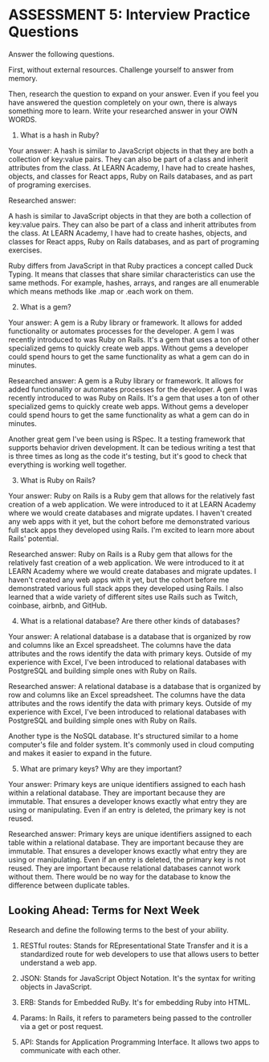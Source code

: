 # ASSESSMENT 5: Interview Practice Questions
Answer the following questions.

First, without external resources. Challenge yourself to answer from memory.

Then, research the question to expand on your answer. Even if you feel you have answered the question completely on your own, there is always something more to learn. Write your researched answer in your OWN WORDS.

1. What is a hash in Ruby?

  Your answer:
  A hash is similar to JavaScript objects in that they are both a collection of key:value pairs. They can also be part of a class and inherit attributes from the class. At LEARN Academy, I have had to create hashes, objects, and classes for React apps, Ruby on Rails databases, and as part of programing exercises.

  Researched answer:

  A hash is similar to JavaScript objects in that they are both a collection of key:value pairs. They can also be part of a class and inherit attributes from the class. At LEARN Academy, I have had to create hashes, objects, and classes for React apps, Ruby on Rails databases, and as part of programing exercises.

  Ruby differs from JavaScript in that Ruby practices a concept called Duck Typing. It means that classes that share similar characteristics can use the same methods. For example, hashes, arrays, and ranges are all enumerable which means methods like .map or .each work on them.


2. What is a gem?

  Your answer:
  A gem is a Ruby library or framework. It allows for added functionality or automates processes for the developer. A gem I was recently introduced to was Ruby on Rails. It's a gem that uses a ton of other specialized gems to quickly create web apps. Without gems a developer could spend hours to get the same functionality as what a gem can do in minutes. 

  Researched answer:
  A gem is a Ruby library or framework. It allows for added functionality or automates processes for the developer. A gem I was recently introduced to was Ruby on Rails. It's a gem that uses a ton of other specialized gems to quickly create web apps. Without gems a developer could spend hours to get the same functionality as what a gem can do in minutes. 

  Another great gem I've been using is RSpec. It a testing framework that supports behavior driven development. It can be tedious writing a test that is three times as long as the code it's testing, but it's good to check that everything is working well together.


3. What is Ruby on Rails?

  Your answer:
  Ruby on Rails is a Ruby gem that allows for the relatively fast creation of a web application. We were introduced to it at LEARN Academy where we would create databases and migrate updates. I haven't created any web apps with it yet, but the cohort before me demonstrated various full stack apps they developed using Rails. I'm excited to learn more about Rails' potential.

  Researched answer:
  Ruby on Rails is a Ruby gem that allows for the relatively fast creation of a web application. We were introduced to it at LEARN Academy where we would create databases and migrate updates. I haven't created any web apps with it yet, but the cohort before me demonstrated various full stack apps they developed using Rails. I also learned that a wide variety of different sites use Rails such as Twitch, coinbase, airbnb, and GitHub.




4. What is a relational database? Are there other kinds of databases?

  Your answer:
  A relational database is a database that is organized by row and columns like an Excel spreadsheet. The columns have the data attributes and the rows identify the data with primary keys. Outside of my experience with Excel, I've been introduced to relational databases with PostgreSQL and building simple ones with Ruby on Rails.

  Researched answer:
  A relational database is a database that is organized by row and columns like an Excel spreadsheet. The columns have the data attributes and the rows identify the data with primary keys. Outside of my experience with Excel, I've been introduced to relational databases with PostgreSQL and building simple ones with Ruby on Rails.

  Another type is the NoSQL database. It's structured similar to a home computer's file and folder system. It's commonly used in cloud computing and makes it easier to expand in the future.

5. What are primary keys? Why are they important?

  Your answer:
  Primary keys are unique identifiers assigned to each hash within a relational database. They are important because they are immutable. That ensures a developer knows exactly what entry they are using or manipulating. Even if an entry is deleted, the primary key is not reused.

  Researched answer:
  Primary keys are unique identifiers assigned to each table within a relational database. They are important because they are immutable. That ensures a developer knows exactly what entry they are using or manipulating. Even if an entry is deleted, the primary key is not reused. They are important because relational databases cannot work without them. There would be no way for the database to know the difference between duplicate tables.


## Looking Ahead: Terms for Next Week
Research and define the following terms to the best of your ability.

1. RESTful routes:
  Stands for REpresentational State Transfer and it is a standardized route for web developers to use that allows users to better understand a web app.

2. JSON:
  Stands for JavaScript Object Notation. It's the syntax for writing objects in JavaScript.

3. ERB:
  Stands for Embedded RuBy. It's for embedding Ruby into HTML.

4. Params:
  In Rails, it refers to parameters being passed to the controller via a get or post request.

5. API:
  Stands for Application Programming Interface. It allows two apps to communicate with each other.